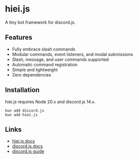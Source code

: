 # hiei.js
A tiny bot framework for discord.js.

## Features
- Fully embrace slash commands
- Modular commands, event listeners, and modal submissions
- Slash, message, and user commands supported
- Automatic command registration
- Simple and lightweight
- Zero dependencies

## Installation
hiei.js requires Node 20.x and discord.js 14.x.

```
bun add discord.js
bun add hiei.js
```

## Links
- [hiei.js docs](https://hiei.pages.dev)
- [discord.js docs](https://discord.js.org)
- [discord.js guide](https://discordjs.guide)
